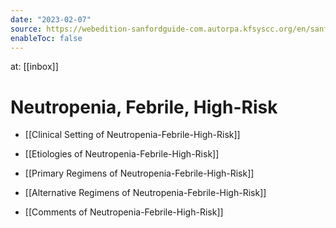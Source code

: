 ```yaml
---
date: "2023-02-07"
source: https://webedition-sanfordguide-com.autorpa.kfsyscc.org/en/sanford-guide-online/disease-clinical-condition/neutropenia-fever-high-risk
enableToc: false
---
```


at: [[inbox]]

# Neutropenia, Febrile, High-Risk

* [[Clinical Setting of Neutropenia-Febrile-High-Risk]]

* [[Etiologies of Neutropenia-Febrile-High-Risk]]

* [[Primary Regimens of Neutropenia-Febrile-High-Risk]]

* [[Alternative Regimens of Neutropenia-Febrile-High-Risk]]

* [[Comments of Neutropenia-Febrile-High-Risk]]


